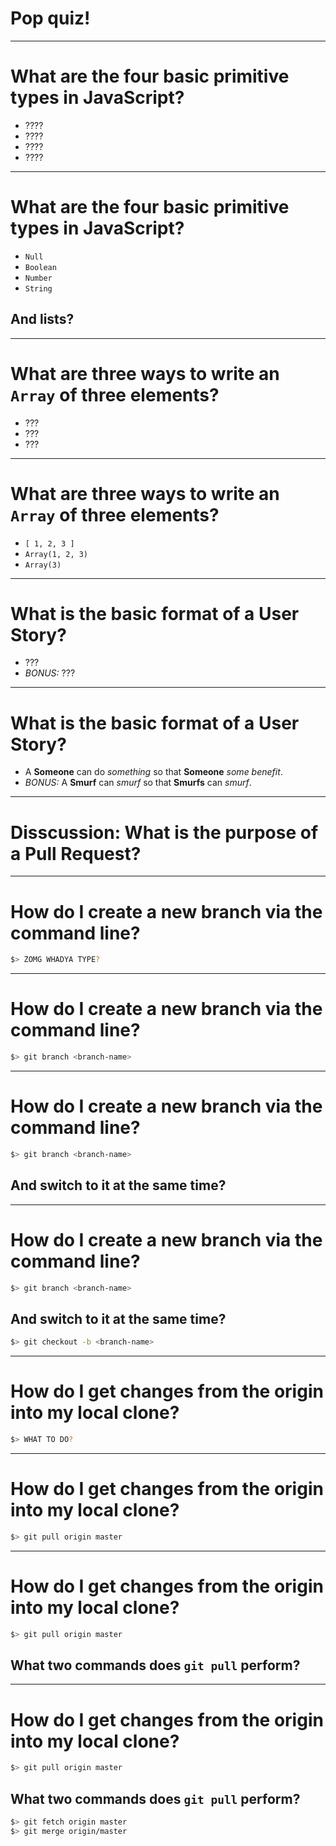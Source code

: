 # Pop quiz!

---

# What are the four basic primitive types in JavaScript?

- ????
- ????
- ????
- ????

---

# What are the four basic primitive types in JavaScript?

- `Null`
- `Boolean`
- `Number`
- `String`

## And lists?

---

# What are three ways to write an `Array` of three elements?

- ???
- ???
- ???

---

# What are three ways to write an `Array` of three elements?

- `[ 1, 2, 3 ]`
- `Array(1, 2, 3)`
- `Array(3)`

---

# What is the basic format of a User Story?

- ???
- *BONUS:* ???

---

# What is the basic format of a User Story?

- A **Someone** can do _something_ so that **Someone** _some benefit_.
- *BONUS:* A **Smurf** can _smurf_ so that **Smurfs** can _smurf_.

---

# Disscussion: What is the purpose of a Pull Request?

---

# How do I create a new branch via the command line?

```bash
$> ZOMG WHADYA TYPE?
```

---

# How do I create a new branch via the command line?

```bash
$> git branch <branch-name>
```

---

# How do I create a new branch via the command line?

```bash
$> git branch <branch-name>
```

## And switch to it at the same time?

---

# How do I create a new branch via the command line?

```bash
$> git branch <branch-name>
```

## And switch to it at the same time?

```bash
$> git checkout -b <branch-name>
```

---

# How do I get changes from the origin into my local clone?

```bash
$> WHAT TO DO?
```

---

# How do I get changes from the origin into my local clone?

```bash
$> git pull origin master
```

---

# How do I get changes from the origin into my local clone?

```bash
$> git pull origin master
```

## What two commands does `git pull` perform?

---

# How do I get changes from the origin into my local clone?

```bash
$> git pull origin master
```

## What two commands does `git pull` perform?

```bash
$> git fetch origin master
$> git merge origin/master
```

